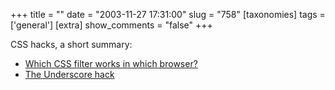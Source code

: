 +++
title = ""
date = "2003-11-27 17:31:00"
slug = "758"
[taxonomies]
tags = ['general']
[extra]
show_comments = "false"
+++

CSS hacks, a short summary:

- [Which CSS filter works in which browser?](http://centricle.com/ref/css/filters/)
- [The Underscore hack](http://www.pixy.cz/blogg/clanky/cssunderscorehack/)
